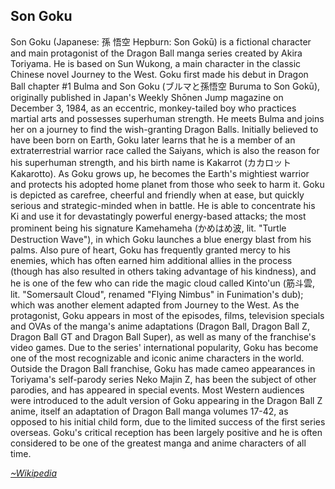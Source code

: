 ## Son Goku
<script src="https://ajax.googleapis.com/ajax/libs/jquery/3.2.1/jquery.min.js" > 
</script> 
<link href="https://cdnjs.cloudflare.com/ajax/libs/select2/4.0.3/css/select2.min.css" rel="stylesheet" />
<script src="https://cdnjs.cloudflare.com/ajax/libs/select2/4.0.3/js/select2.min.js">
</script>
<script src="https://rawgit.com/Marios-R/Tags-filter-for-AnnotatorJS/master/annotator.1.2.10/annotator.min.js"> 
</script>
<link href="https://rawgit.com/Marios-R/Tags-filter-for-AnnotatorJS/master/annotator.1.2.10/annotator.min.css" rel="stylesheet" />
<script src="https://rawgit.com/Marios-R/Tags-filter-for-AnnotatorJS/master/annotator.1.2.10/annotator.tags.min.js"> 
</script>
<script src="https://rawgit.com/Marios-R/Tags-filter-for-AnnotatorJS/master/src/myFilter.js"> 
</script>
Son Goku (Japanese: 孫 悟空 Hepburn: Son Gokū) is a fictional character and main protagonist of the Dragon Ball manga series created by Akira Toriyama. He is based on Sun Wukong, a main character in the classic Chinese novel Journey to the West. Goku first made his debut in Dragon Ball chapter #1 Bulma and Son Goku (ブルマと孫悟空 Buruma to Son Gokū), originally published in Japan's Weekly Shōnen Jump magazine on December 3, 1984, as an eccentric, monkey-tailed boy who practices martial arts and possesses superhuman strength. He meets Bulma and joins her on a journey to find the wish-granting Dragon Balls.
Initially believed to have been born on Earth, Goku later learns that he is a member of an extraterrestrial warrior race called the Saiyans, which is also the reason for his superhuman strength, and his birth name is Kakarrot (カカロット Kakarotto). As Goku grows up, he becomes the Earth's mightiest warrior and protects his adopted home planet from those who seek to harm it. Goku is depicted as carefree, cheerful and friendly when at ease, but quickly serious and strategic-minded when in battle. He is able to concentrate his Ki and use it for devastatingly powerful energy-based attacks; the most prominent being his signature Kamehameha (かめはめ波, lit. "Turtle Destruction Wave"), in which Goku launches a blue energy blast from his palms. Also pure of heart, Goku has frequently granted mercy to his enemies, which has often earned him additional allies in the process (though has also resulted in others taking advantage of his kindness), and he is one of the few who can ride the magic cloud called Kinto'un (筋斗雲, lit. "Somersault Cloud", renamed "Flying Nimbus" in Funimation's dub); which was another element adapted from Journey to the West.
As the protagonist, Goku appears in most of the episodes, films, television specials and OVAs of the manga's anime adaptations (Dragon Ball, Dragon Ball Z, Dragon Ball GT and Dragon Ball Super), as well as many of the franchise's video games. Due to the series' international popularity, Goku has become one of the most recognizable and iconic anime characters in the world. Outside the Dragon Ball franchise, Goku has made cameo appearances in Toriyama's self-parody series Neko Majin Z, has been the subject of other parodies, and has appeared in special events. Most Western audiences were introduced to the adult version of Goku appearing in the Dragon Ball Z anime, itself an adaptation of Dragon Ball manga volumes 17-42, as opposed to his initial child form, due to the limited success of the first series overseas. Goku's critical reception has been largely positive and he is often considered to be one of the greatest manga and anime characters of all time.


[*~Wikipedia*](https://en.wikipedia.org/wiki/Goku)

<script>
var annotation = $('#main_content').annotator();
annotation.annotator('addPlugin', 'Tags');
annotation.annotator('addPlugin', 'MyFilter');
</script>
